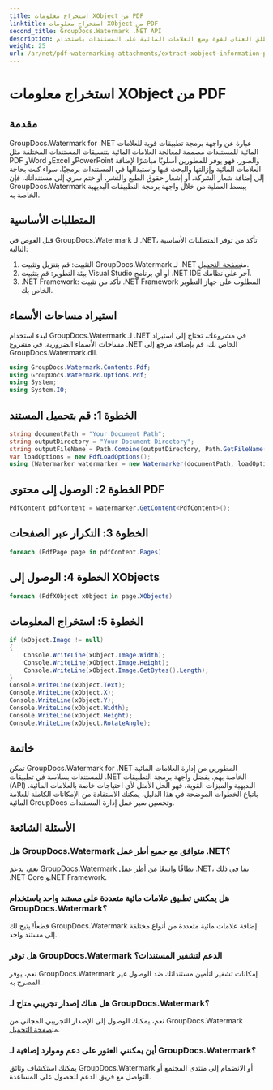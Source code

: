 ```yaml
---
title: استخراج معلومات XObject من PDF
linktitle: استخراج معلومات XObject من PDF
second_title: GroupDocs.Watermark .NET API
description: أطلق العنان لقوة وضع العلامات المائية على المستندات باستخدام GroupDocs.Watermark لـ .NET. إدارة العلامات المائية بسلاسة في ملفات PDF ومستندات Word والصور.
weight: 25
url: /ar/net/pdf-watermarking-attachments/extract-xobject-information-pdf/
---
```


# استخراج معلومات XObject من PDF

## مقدمة
GroupDocs.Watermark for .NET عبارة عن واجهة برمجة تطبيقات قوية للعلامات المائية للمستندات مصممة لمعالجة العلامات المائية بتنسيقات المستندات المختلفة مثل PDF وWord وExcel وPowerPoint والصور. فهو يوفر للمطورين أسلوبًا مباشرًا لإضافة العلامات المائية وإزالتها والبحث فيها واستبدالها في المستندات برمجيًا. سواء كنت بحاجة إلى إضافة شعار الشركة، أو إشعار حقوق الطبع والنشر، أو ختم سري إلى مستنداتك، فإن GroupDocs.Watermark يبسط العملية من خلال واجهة برمجة التطبيقات البديهية الخاصة به.
## المتطلبات الأساسية
قبل الغوص في GroupDocs.Watermark لـ .NET، تأكد من توفر المتطلبات الأساسية التالية:
1. التثبيت: قم بتنزيل وتثبيت GroupDocs.Watermark لـ .NET من[صفحة التحميل](https://releases.groupdocs.com/Watermark/net/).
2. بيئة التطوير: قم بتثبيت Visual Studio أو أي برنامج .NET IDE آخر على نظامك.
3. .NET Framework: تأكد من تثبيت .NET Framework المطلوب على جهاز التطوير الخاص بك.

## استيراد مساحات الأسماء
لبدء استخدام GroupDocs.Watermark لـ .NET في مشروعك، تحتاج إلى استيراد مساحات الأسماء الضرورية.
في مشروع .NET الخاص بك، قم بإضافة مرجع إلى GroupDocs.Watermark.dll.
```csharp
using GroupDocs.Watermark.Contents.Pdf;
using GroupDocs.Watermark.Options.Pdf;
using System;
using System.IO;
```
## الخطوة 1: قم بتحميل المستند
```csharp
string documentPath = "Your Document Path";
string outputDirectory = "Your Document Directory";
string outputFileName = Path.Combine(outputDirectory, Path.GetFileName(documentPath));
var loadOptions = new PdfLoadOptions();
using (Watermarker watermarker = new Watermarker(documentPath, loadOptions))
```
## الخطوة 2: الوصول إلى محتوى PDF
```csharp
PdfContent pdfContent = watermarker.GetContent<PdfContent>();
```
## الخطوة 3: التكرار عبر الصفحات
```csharp
foreach (PdfPage page in pdfContent.Pages)
```
## الخطوة 4: الوصول إلى XObjects
```csharp
foreach (PdfXObject xObject in page.XObjects)
```
## الخطوة 5: استخراج المعلومات
```csharp
if (xObject.Image != null)
{
    Console.WriteLine(xObject.Image.Width);
    Console.WriteLine(xObject.Image.Height);
    Console.WriteLine(xObject.Image.GetBytes().Length);
}
Console.WriteLine(xObject.Text);
Console.WriteLine(xObject.X);
Console.WriteLine(xObject.Y);
Console.WriteLine(xObject.Width);
Console.WriteLine(xObject.Height);
Console.WriteLine(xObject.RotateAngle);
```

## خاتمة
تمكن GroupDocs.Watermark for .NET المطورين من إدارة العلامات المائية للمستندات بسلاسة في تطبيقات .NET الخاصة بهم. بفضل واجهة برمجة التطبيقات (API) البديهية والميزات القوية، فهو الحل الأمثل لأي احتياجات خاصة بالعلامات المائية. باتباع الخطوات الموضحة في هذا الدليل، يمكنك الاستفادة من الإمكانات الكاملة للعلامة المائية GroupDocs وتحسين سير عمل إدارة المستندات.
## الأسئلة الشائعة
### هل GroupDocs.Watermark متوافق مع جميع أطر عمل .NET؟
نعم، يدعم GroupDocs.Watermark نطاقًا واسعًا من أطر عمل .NET، بما في ذلك .NET Core و.NET Framework.
### هل يمكنني تطبيق علامات مائية متعددة على مستند واحد باستخدام GroupDocs.Watermark؟
قطعاً! يتيح لك GroupDocs.Watermark إضافة علامات مائية متعددة من أنواع مختلفة إلى مستند واحد.
### هل توفر GroupDocs.Watermark الدعم لتشفير المستندات؟
نعم، يوفر GroupDocs.Watermark إمكانات تشفير لتأمين مستنداتك ضد الوصول غير المصرح به.
### هل هناك إصدار تجريبي متاح لـ GroupDocs.Watermark؟
 نعم، يمكنك الوصول إلى الإصدار التجريبي المجاني من GroupDocs.Watermark من[صفحة التحميل](https://releases.groupdocs.com/).
### أين يمكنني العثور على دعم وموارد إضافية لـ GroupDocs.Watermark؟
يمكنك استكشاف وثائق GroupDocs.Watermark أو الانضمام إلى منتدى المجتمع أو التواصل مع فريق الدعم للحصول على المساعدة.
